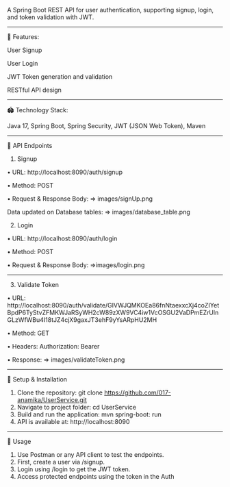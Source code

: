 A Spring Boot REST API for user authentication, supporting signup, login, and token validation with JWT.
________________________________________
🚀 Features: 

 User Signup
  
  User Login
  
  JWT Token generation and validation
  
  RESTful API design

________________________________________
🏟 Technology Stack: 

  Java 17,
  Spring Boot, 
  Spring Security,
  JWT (JSON Web Token),
  Maven
________________________________________
📌 API Endpoints
1. Signup
   
•	URL: http://localhost:8090/auth/signup

•	Method: POST

•	Request & Response Body:  => images/signUp.png   

Data updated on Database tables:   => images/database_table.png
 
2. Login
   
•	URL: http://localhost:8090/auth/login

•	Method: POST

•	Request & Response Body:  =>images/login.png

________________________________________

3. Validate Token
   
•	URL: http://localhost:8090/auth/validate/GIVWJQMKOEa86fnNtaexxcXj4coZIYetBpdP6TyStvZFMKWJaRSyWH2cW89zXW9VC4iw1VcOSGU2VaDPmEZrUlnGLzWfWBu4I18tJZ4cjX9gaxJT3ehF9yYsARpHU2MH

•	Method: GET

•	Headers:
Authorization: Bearer <token>

•	Response:     =>  images/validateToken.png

 
________________________________________
🔧 Setup & Installation
1.	Clone the repository:
git clone https://github.com/017-anamika/UserService.git
2.	Navigate to project folder:      cd UserService
3.	Build and run the application:    mvn spring-boot: run
4.	API is available at: http://localhost:8090
________________________________________
💼 Usage
1.	Use Postman or any API client to test the endpoints.
2.	First, create a user via /signup.
3.	Login using /login to get the JWT token.
4.	Access protected endpoints using the token in the Auth
